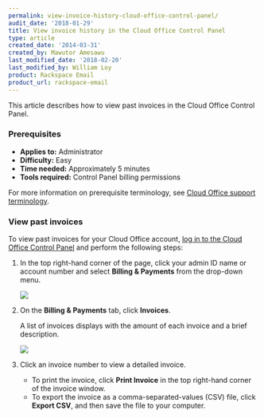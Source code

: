 ```yaml
---
permalink: view-invoice-history-cloud-office-control-panel/
audit_date: '2018-01-29'
title: View invoice history in the Cloud Office Control Panel
type: article
created_date: '2014-03-31'
created_by: Mawutor Amesawu
last_modified_date: '2018-02-20'
last_modified_by: William Loy
product: Rackspace Email
product_url: rackspace-email
---
```


This article describes how to view past invoices in the Cloud Office Control Panel.

### Prerequisites

- **Applies to:** Administrator
- **Difficulty:** Easy
- **Time needed:** Approximately 5 minutes
- **Tools required:**  Control Panel billing permissions

For more information on prerequisite terminology, see [Cloud Office support terminology](/how-to/cloud-office-support-terminology).

### View past invoices

To view past invoices for your Cloud Office account, [log in to the
Cloud Office Control Panel](https://cp.rackspace.com/) and perform the following
steps:

1. In the top right-hand corner of the page, click your admin ID name or account number and select **Billing & Payments** from the drop-down menu.

    <img src="{% asset_path rackspace-email/view-invoice-history-cloud-office-control-panel/admindropmenu.png %}" />

2. On the **Billing & Payments** tab, click **Invoices**.

   A list of invoices displays with the amount of each invoice and a brief description.

   <img src="{% asset_path rackspace-email/view-invoice-history-cloud-office-control-panel/invoices.png %}" />

3. Click an invoice number to view a detailed invoice.

   - To print the invoice, click **Print Invoice** in the top right-hand corner of the invoice window.
   - To export the invoice as a comma-separated-values (CSV) file, click **Export CSV**, and then save the file to your computer.
